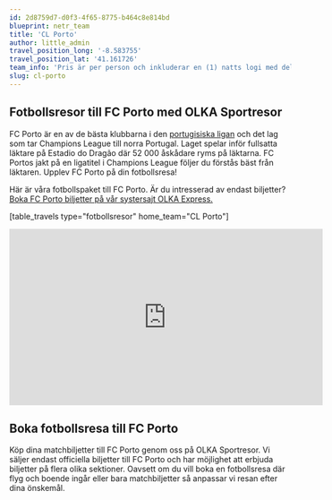 ```yaml
---
id: 2d8759d7-d0f3-4f65-8775-b464c8e814bd
blueprint: netr_team
title: 'CL Porto'
author: little_admin
travel_position_long: '-8.583755'
travel_position_lat: '41.161726'
team_info: 'Pris är per person och inkluderar en (1) natts logi med del i dubbelrum på 3*** hotell i Porto, frukost på hotellet samt matchbiljett på arenans kortsida. OBS! Priset som också inkluderar flyg är ett frånpris.'
slug: cl-porto
---
```

<h2>Fotbollsresor till FC Porto med OLKA Sportresor</h2>
<p>FC Porto är en av de bästa klubbarna i den <a href="http://olka.se/fotbollsresor/primeira-liga/">portugisiska ligan</a> och det lag som tar Champions League till norra Portugal. Laget spelar inför fullsatta läktare på Estadio do Dragão där 52 000 åskådare ryms på läktarna. FC Portos jakt på en ligatitel i Champions League följer du förstås bäst från läktaren. Upplev FC Porto på din fotbollsresa!</p>
<p>Här är våra fotbollspaket till FC Porto. Är du intresserad av endast biljetter? <a href="https://www.olkaexpress.se/fotbollsbiljetter/champions-league/porto/fc-porto">Boka FC Porto biljetter på vår systersajt OLKA Express.</a></p>
<p>[table_travels type="fotbollsresor" home_team="CL Porto"]</p>
<p><iframe src="https://www.youtube.com/embed/pmUUF3gKdCA" width="560" height="315" frameborder="0" allowfullscreen="allowfullscreen" data-mce-fragment="1"><span data-mce-type="bookmark" style="display: inline-block; width: 0px; overflow: hidden; line-height: 0;" class="mce_SELRES_start">﻿</span><span data-mce-type="bookmark" style="display: inline-block; width: 0px; overflow: hidden; line-height: 0;" class="mce_SELRES_start">﻿</span><span data-mce-type="bookmark" style="display: inline-block; width: 0px; overflow: hidden; line-height: 0;" class="mce_SELRES_start">﻿</span><span data-mce-type="bookmark" style="display: inline-block; width: 0px; overflow: hidden; line-height: 0;" class="mce_SELRES_start">﻿</span><span data-mce-type="bookmark" style="display: inline-block; width: 0px; overflow: hidden; line-height: 0;" class="mce_SELRES_start">﻿</span><span data-mce-type="bookmark" style="display: inline-block; width: 0px; overflow: hidden; line-height: 0;" class="mce_SELRES_start">﻿</span></iframe></p>
<h2>Boka fotbollsresa till FC Porto</h2>
<p>Köp dina matchbiljetter till FC Porto genom oss på OLKA Sportresor. Vi säljer endast officiella biljetter till FC Porto och har möjlighet att erbjuda biljetter på flera olika sektioner. Oavsett om du vill boka en fotbollsresa där flyg och boende ingår eller bara matchbiljetter så anpassar vi resan efter dina önskemål.</p>
